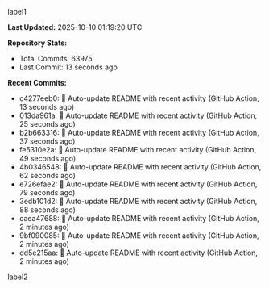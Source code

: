 
label1 
<!-- ACTIVITY_START -->
**Last Updated:** 2025-10-10 01:19:20 UTC

**Repository Stats:**
- Total Commits: 63975
- Last Commit: 13 seconds ago

**Recent Commits:**
- c4277eeb0: 🤖 Auto-update README with recent activity (GitHub Action, 13 seconds ago)
- 013da961a: 🤖 Auto-update README with recent activity (GitHub Action, 25 seconds ago)
- b2b663316: 🤖 Auto-update README with recent activity (GitHub Action, 37 seconds ago)
- fe5310e2a: 🤖 Auto-update README with recent activity (GitHub Action, 49 seconds ago)
- 4b0346548: 🤖 Auto-update README with recent activity (GitHub Action, 62 seconds ago)
- e726efae2: 🤖 Auto-update README with recent activity (GitHub Action, 79 seconds ago)
- 3edb101d2: 🤖 Auto-update README with recent activity (GitHub Action, 88 seconds ago)
- caea47688: 🤖 Auto-update README with recent activity (GitHub Action, 2 minutes ago)
- 9bf090085: 🤖 Auto-update README with recent activity (GitHub Action, 2 minutes ago)
- dd5e215aa: 🤖 Auto-update README with recent activity (GitHub Action, 2 minutes ago)
<!-- ACTIVITY_END -->

label2
